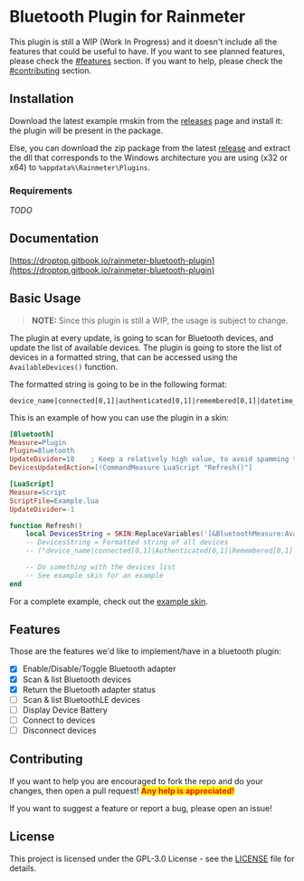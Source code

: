# Bluetooth Plugin for Rainmeter

This plugin is still a WIP (Work In Progress) and it doesn't include all the features that could be useful to have. If you want to see planned features, please check the [#features](./#features "mention") section. If you want to help, please check the [#contributing](./#contributing "mention") section.

## Installation

Download the latest example rmskin from the [releases](https://github.com/Droptop-Four/Rainmeter-Bluetooth-Plugin/releases) page and install it: the plugin will be present in the package.

Else, you can download the zip package from the latest [release](https://github.com/Droptop-Four/Rainmeter-Bluetooth-Plugin/releases) and extract the dll that corresponds to the Windows architecture you are using (x32 or x64) to `%appdata%\Rainmeter\Plugins`.

### Requirements

_TODO_

## Documentation

[https://droptop.gitbook.io/rainmeter-bluetooth-plugin](https://droptop.gitbook.io/rainmeter-bluetooth-plugin)

## Basic Usage

> **NOTE:** Since this plugin is still a WIP, the usage is subject to change.

The plugin at every update, is going to scan for Bluetooth devices, and update the list of available devices. The plugin is going to store the list of devices in a formatted string, that can be accessed using the `AvailableDevices()` function.

The formatted string is going to be in the following format:

```plaintext
device_name|connected[0,1]|authenticated[0,1]|remembered[0,1]|datetime_last_seen|datetime_last_used;
```

This is an example of how you can use the plugin in a skin:

```ini
[Bluetooth]
Measure=Plugin
Plugin=Bluetooth
UpdateDivider=10    ; Keep a relatively high value, to avoid spamming the plugin with update requests that cannot terminate
DevicesUpdatedAction=[!CommandMeasure LuaScript "Refresh()"]

[LuaScript]
Measure=Script
ScriptFile=Example.lua
UpdateDivider=-1
```

```lua
function Refresh()
    local DevicesString = SKIN:ReplaceVariables('[&BluetoothMeasure:AvailableDevices()]')
    -- DevicesString = Formatted string of all devices
    -- ("device_name|connected[0,1]|Authenticated[0,1]|Remembered[0,1]|datetime_last_seen|datetime_last_used;")

    -- Do something with the devices list
    -- See example skin for an example
end
```

For a complete example, check out the [example skin](https://github.com/Droptop-Four/Rainmeter-Bluetooth-Plugin/tree/main/Bluetooth-Eample-Skin).

## Features

Those are the features we'd like to implement/have in a bluetooth plugin:

* [x] Enable/Disable/Toggle Bluetooth adapter
* [x] Scan & list Bluetooth devices
* [x] Return the Bluetooth adapter status
* [ ] Scan & list BluetoothLE devices
* [ ] Display Device Battery
* [ ] Connect to devices
* [ ] Disconnect devices

## Contributing

If you want to help you are encouraged to fork the repo and do your changes, then open a pull request! <mark style="color:red;">**Any help is appreciated!**</mark>

If you want to suggest a feature or report a bug, please open an issue!

## License

This project is licensed under the GPL-3.0 License - see the [LICENSE](../LICENSE/) file for details.
